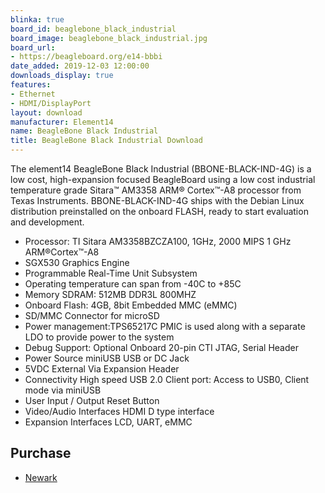 ```yaml
---
blinka: true
board_id: beaglebone_black_industrial
board_image: beaglebone_black_industrial.jpg
board_url:
- https://beagleboard.org/e14-bbbi
date_added: 2019-12-03 12:00:00
downloads_display: true
features:
- Ethernet
- HDMI/DisplayPort
layout: download
manufacturer: Element14
name: BeagleBone Black Industrial
title: BeagleBone Black Industrial Download
---
```


The element14 BeagleBone Black Industrial (BBONE-BLACK-IND-4G) is a low cost, high-expansion focused BeagleBoard using a low cost industrial temperature grade Sitara™ AM3358 ARM® Cortex™-A8 processor from Texas Instruments. BBONE-BLACK-IND-4G ships with the Debian Linux distribution preinstalled on the onboard FLASH, ready to start evaluation and development.

- Processor: TI Sitara AM3358BZCZA100, 1GHz, 2000 MIPS 1 GHz ARM®Cortex™-A8
- SGX530 Graphics Engine
- Programmable Real-Time Unit Subsystem
- Operating temperature can span from -40C to +85C
- Memory SDRAM: 512MB DDR3L 800MHZ
- Onboard Flash: 4GB, 8bit Embedded MMC (eMMC)
- SD/MMC Connector for microSD
- Power management:TPS65217C PMIC is used along with a separate LDO to provide power to the system
- Debug Support: Optional Onboard 20-pin CTI JTAG, Serial Header
- Power Source miniUSB USB or DC Jack
- 5VDC External Via Expansion Header
- Connectivity High speed USB 2.0 Client port: Access to USB0, Client mode via miniUSB
- User Input / Output Reset Button
- Video/Audio Interfaces HDMI D type interface
- Expansion Interfaces LCD, UART, eMMC

## Purchase
* [Newark](https://www.newark.com/element14/bbone-black-ind-4g/beaglebone-black-industrial/dp/76Y2810)
